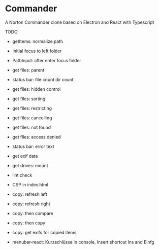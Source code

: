 # Commander
A Norton Commander clone based on Electron and React with Typescript

TODO
* getItems: normalize path 
* Initial focus to left folder
* PathInput: after enter focus folder
* get files: parent
* status bar: file count dir count
* get files: hidden control
* get files: sorting
* get files: restricting
* get files: cancelling
* get files: not found
* get files: access denied
* status bar: error text
* get exif data
* get drives: mount
* lint check
* CSP in index.html

* copy: refresh left 
* copy: refresh right 
* copy: then compare
* copy: then copy
* copy: get exifs for copied items

* menubar-react: Kurzschlüsse in console, Insert shortcut Ins and Einfg